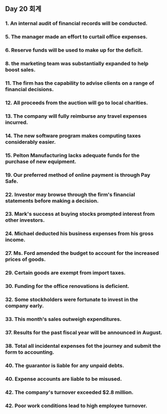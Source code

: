 ## Day 20 회계

### 1. An internal audit of financial records will be conducted.

### 5. The manager made an effort to curtail office expenses.

### 6. Reserve funds will be used to make up for the deficit.

### 8. the marketing team was substantially expanded to help boost sales.

### 11. The firm has the capability to advise clients on a range of financial decisions.

### 12. All proceeds from the auction will go to local charities.

### 13. The company will fully reimburse any travel expenses incurred.

### 14. The new software program makes computing taxes considerably easier.

### 15. Pelton Manufacturing lacks adequate funds for the purchase of new equipment.

### 19. Our preferred method of online payment is through Pay Safe.

### 22. Investor may browse through the firm's financial statements before making a decision.

### 23. Mark's success at buying stocks prompted interest from other investors.

### 24. Michael deducted his business expenses from his gross income.

### 27. Ms. Ford amended the budget to account for the increased prices of goods.

### 29. Certain goods are exempt from import taxes.

### 30. Funding for the office renovations is deficient.

### 32. Some stockholders were fortunate to invest in the company early.

### 33. This month's sales outweigh expenditures.

### 37. Results for the past fiscal year will be announced in August.

### 38. Total all incidental expenses fot the journey and submit the form to accounting.

### 40. The guarantor is liable for any unpaid debts.

### 40. Expense accounts are liable to be misused.

### 42. The company's turnover exceeded $2.8 million.

### 42. Poor work conditions lead to high employee turnover.

